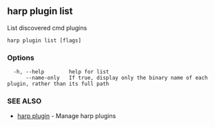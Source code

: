 ## harp plugin list

List discovered cmd plugins

```
harp plugin list [flags]
```

### Options

```
  -h, --help        help for list
      --name-only   If true, display only the binary name of each plugin, rather than its full path
```

### SEE ALSO

* [harp plugin](harp_plugin.md)	 - Manage harp plugins

